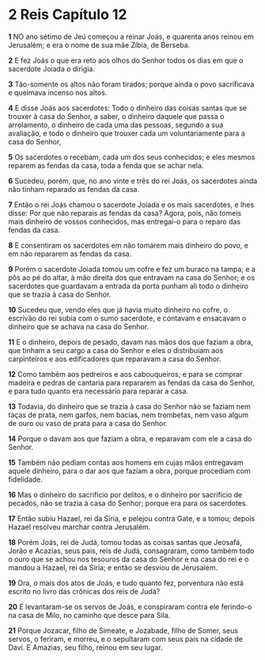 # 2 Reis Capítulo 12

**1** 	NO ano sétimo de Jeú começou a reinar Joás, e quarenta anos reinou em Jerusalém; e era o nome de sua mãe Zíbia, de Berseba.

**2** 	E fez Joás o que era reto aos olhos do Senhor todos os dias em que o sacerdote Joiada o dirigia.

**3** 	Tão-somente os altos não foram tirados; porque ainda o povo sacrificava e queimava incenso nos altos.

**4** 	E disse Joás aos sacerdotes: Todo o dinheiro das coisas santas que se trouxer à casa do Senhor, a saber, o dinheiro daquele que passa o arrolamento, o dinheiro de cada uma das pessoas, segundo a sua avaliação, e todo o dinheiro que trouxer cada um voluntariamente para a casa do Senhor,

**5** 	Os sacerdotes o recebam, cada um dos seus conhecidos; e eles mesmos reparem as fendas da casa, toda a fenda que se achar nela.

**6** 	Sucedeu, porém, que, no ano vinte e três do rei Joás, os sacerdotes ainda não tinham reparado as fendas da casa.

**7** 	Então o rei Joás chamou o sacerdote Joiada e os mais sacerdotes, e lhes disse: Por que não reparais as fendas da casa? Agora, pois, não tomeis mais dinheiro de vossos conhecidos, mas entregai-o para o reparo das fendas da casa.

**8** 	E consentiram os sacerdotes em não tomarem mais dinheiro do povo, e em não repararem as fendas da casa.

**9** 	Porém o sacerdote Joiada tomou um cofre e fez um buraco na tampa; e a pôs ao pé do altar, à mão direita dos que entravam na casa do Senhor; e os sacerdotes que guardavam a entrada da porta punham ali todo o dinheiro que se trazia à casa do Senhor.

**10** 	Sucedeu que, vendo eles que já havia muito dinheiro no cofre, o escrivão do rei subia com o sumo sacerdote, e contavam e ensacavam o dinheiro que se achava na casa do Senhor.

**11** 	E o dinheiro, depois de pesado, davam nas mãos dos que faziam a obra, que tinham a seu cargo a casa do Senhor e eles o distribuíam aos carpinteiros e aos edificadores que reparavam a casa do Senhor.

**12** 	Como também aos pedreiros e aos cabouqueiros; e para se comprar madeira e pedras de cantaria para repararem as fendas da casa do Senhor, e para tudo quanto era necessário para reparar a casa.

**13** 	Todavia, do dinheiro que se trazia à casa do Senhor não se faziam nem taças de prata, nem garfos, nem bacias, nem trombetas, nem vaso algum de ouro ou vaso de prata para a casa do Senhor.

**14** 	Porque o davam aos que faziam a obra, e reparavam com ele a casa do Senhor.

**15** 	Também não pediam contas aos homens em cujas mãos entregavam aquele dinheiro, para o dar aos que faziam a obra, porque procediam com fidelidade.

**16** 	Mas o dinheiro do sacrifício por delitos, e o dinheiro por sacrifício de pecados, não se trazia à casa do Senhor; porque era para os sacerdotes.

**17** 	Então subiu Hazael, rei da Síria, e pelejou contra Gate, e a tomou; depois Hazael resolveu marchar contra Jerusalém.

**18** 	Porém Joás, rei de Judá, tomou todas as coisas santas que Jeosafá, Jorão e Acazias, seus pais, reis de Judá, consagraram, como também todo o ouro que se achou nos tesouros da casa do Senhor e na casa do rei e o mandou a Hazael, rei da Síria; e então se desviou de Jerusalém.

**19** 	Ora, o mais dos atos de Joás, e tudo quanto fez, porventura não está escrito no livro das crônicas dos reis de Judá?

**20** 	E levantaram-se os servos de Joás, e conspiraram contra ele ferindo-o na casa de Milo, no caminho que desce para Sila.

**21** 	Porque Jozacar, filho de Simeate, e Jozabade, filho de Somer, seus servos, o feriram, e morreu, e o sepultaram com seus pais na cidade de Davi. E Amazias, seu filho, reinou em seu lugar.

